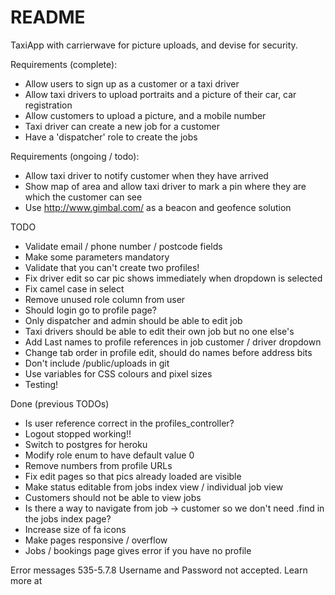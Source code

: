 # README

TaxiApp with carrierwave for picture uploads, and devise for security.

Requirements (complete):
* Allow users to sign up as a customer or a taxi driver
* Allow taxi drivers to upload portraits and a picture of their car, car registration
* Allow customers to upload a picture, and a mobile number
* Taxi driver can create a new job for a customer
* Have a 'dispatcher' role to create the jobs

Requirements (ongoing / todo):
* Allow taxi driver to notify customer when they have arrived
* Show map of area and allow taxi driver to mark a pin where they are which the customer can see
* Use http://www.gimbal.com/ as a beacon and geofence solution 

TODO
* Validate email / phone number / postcode fields
* Make some parameters mandatory
* Validate that you can't create two profiles!
* Fix driver edit so car pic shows immediately when dropdown is selected
* Fix camel case in select 
* Remove unused role column from user
* Should login go to profile page?
* Only dispatcher and admin should be able to edit job
* Taxi drivers should be able to edit their own job but no one else's
* Add Last names to profile references in job customer / driver dropdown
* Change tab order in profile edit, should do names before address bits
* Don't include /public/uploads in git
* Use variables for CSS colours and pixel sizes
* Testing!

Done (previous TODOs)
* Is user reference correct in the profiles_controller?
* Logout stopped working!!
* Switch to postgres for heroku
* Modify role enum to have default value 0
* Remove numbers from profile URLs
* Fix edit pages so that pics already loaded are visible
* Make status editable from jobs index view / individual job view
* Customers should not be able to view jobs
* Is there a way to navigate from job -> customer so we don't need .find in the jobs index page?
* Increase size of fa icons
* Make pages responsive / overflow
* Jobs / bookings page gives error if you have no profile

Error messages
535-5.7.8 Username and Password not accepted. Learn more at
